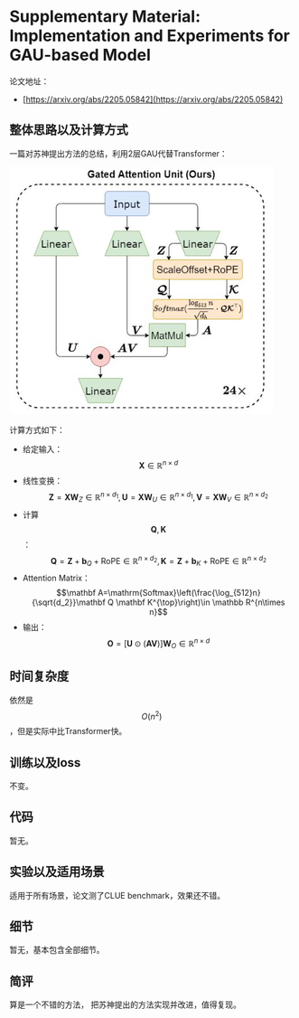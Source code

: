 # Supplementary Material: Implementation and Experiments for GAU-based Model

论文地址：

- [https://arxiv.org/abs/2205.05842](https://arxiv.org/abs/2205.05842)



## 整体思路以及计算方式

一篇对苏神提出方法的总结，利用2层GAU代替Transformer：

![](../.Photo/Arch/1.jpg)

计算方式如下：

- 给定输入：$$\mathbf X\in \mathbb R^{n\times d}$$
- 线性变换：$$\mathbf Z=\mathbf X\mathbf W_Z\in \mathbb R^{n\times d_1},\mathbf  U=\mathbf X\mathbf  W_U \in \mathbb R^{n\times d_1},\mathbf  V=\mathbf X\mathbf W_V \in \mathbb R^{n\times d_2}$$
- 计算$$\mathbf Q ,\mathbf  K$$：$$\mathbf Q=\mathbf  Z + \mathbf b_Q + \mathrm{RoPE}\in \mathbb R^{n\times d_2},\mathbf  K =\mathbf  Z+\mathbf  b_K + \mathrm{RoPE}\in \mathbb R^{n\times d_2}$$
- Attention Matrix：$$\mathbf A=\mathrm{Softmax}\left(\frac{\log_{512}n}{\sqrt{d_2}}\mathbf  Q \mathbf K^{\top}\right)\in \mathbb R^{n\times n}$$
- 输出：$$\mathbf O=[\mathbf U\odot (\mathbf A \mathbf V)]\mathbf  W_O\in \mathbb R^{n\times d}$$



## 时间复杂度

依然是$$O(n^2)$$，但是实际中比Transformer快。



## 训练以及loss

不变。



## 代码

暂无。



## 实验以及适用场景

适用于所有场景，论文测了CLUE benchmark，效果还不错。



## 细节

暂无，基本包含全部细节。



## 简评

算是一个不错的方法， 把苏神提出的方法实现并改进，值得复现。